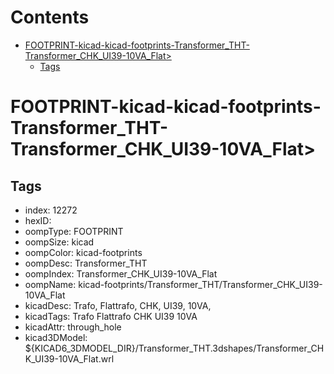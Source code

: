 



Contents
========

* [FOOTPRINT-kicad-kicad-footprints-Transformer_THT-Transformer_CHK_UI39-10VA_Flat>](#footprint-kicad-kicad-footprints-transformer_tht-transformer_chk_ui39-10va_flat)
	* [Tags](#tags)

# FOOTPRINT-kicad-kicad-footprints-Transformer_THT-Transformer_CHK_UI39-10VA_Flat>

## Tags

- index: 12272
- hexID: 
- oompType: FOOTPRINT
- oompSize: kicad
- oompColor: kicad-footprints
- oompDesc: Transformer_THT
- oompIndex: Transformer_CHK_UI39-10VA_Flat
- oompName: kicad-footprints/Transformer_THT/Transformer_CHK_UI39-10VA_Flat
- kicadDesc: Trafo, Flattrafo, CHK, UI39, 10VA,
- kicadTags: Trafo Flattrafo CHK UI39 10VA
- kicadAttr: through_hole
- kicad3DModel: ${KICAD6_3DMODEL_DIR}/Transformer_THT.3dshapes/Transformer_CHK_UI39-10VA_Flat.wrl
